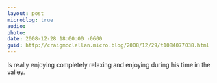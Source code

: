 ```yaml
---
layout: post
microblog: true
audio: 
photo: 
date: 2008-12-28 18:00:00 -0600
guid: http://craigmcclellan.micro.blog/2008/12/29/t1084077038.html
---
```

Is really enjoying completely relaxing and enjoying during his time in the valley.
